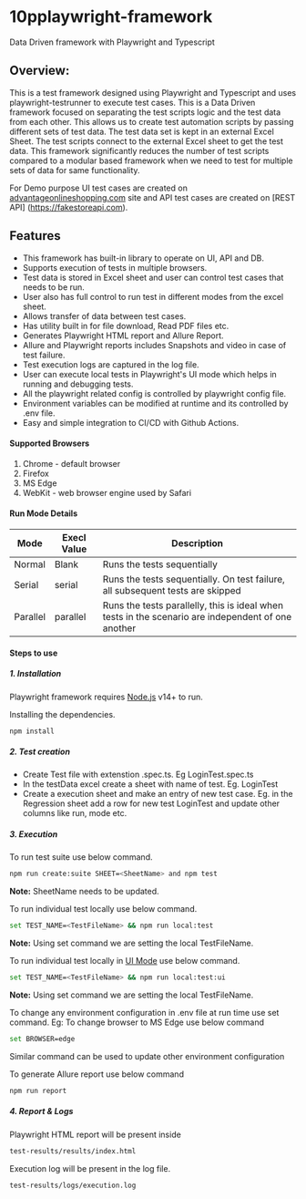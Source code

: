 # 10pplaywright-framework
Data Driven framework with Playwright and Typescript

## **Overview:**

This is a test framework designed using Playwright and Typescript and uses playwright-testrunner to execute test cases. This is a Data Driven framework focused on separating the test scripts logic and the test data from each other. This allows us to create test automation scripts by passing different sets of test data. The test data set is kept in an external Excel Sheet. The test scripts connect to the external Excel sheet to get the test data. This framework significantly reduces the number of test scripts compared to a modular based framework when we need to test for multiple sets of data for same functionality.

For Demo purpose UI test cases are created on [advantageonlineshopping.com](http://advantageonlineshopping.com/) site and API test cases are created on [REST API] (https://fakestoreapi.com).

## Features
- This framework has built-in library to operate on UI, API and DB.
- Supports execution of tests in multiple browsers.
- Test data is stored in Excel sheet and user can control test cases that needs to be run.
- User also has full control to run test in different modes from the excel sheet.
- Allows transfer of data between test cases.
- Has utility built in for file download, Read PDF files etc.
- Generates Playwright HTML report and Allure Report​. 
- Allure and Playwright reports includes Snapshots and video in case of test failure.
- Test execution logs are captured in the log file.
- User can execute local tests in Playwright's UI mode which helps in running and debugging tests​.
- All the playwright related config is controlled by playwright config file.
- Environment variables can be modified at runtime and its controlled by .env file.
- Easy and simple integration to CI/CD with Github Actions.

#### Supported Browsers
1. Chrome - default browser
2. Firefox
3. MS Edge
4. WebKit - web browser engine used by Safari

#### Run Mode Details
| Mode | Execl Value |Description |
| ------ | ------ | ------ |
|Normal|Blank| 	Runs the tests sequentially|
|Serial|serial| 	Runs the tests sequentially. On test failure, all subsequent tests are skipped|
|Parallel|parallel| 	Runs the tests parallelly, this is ideal when tests in the scenario are independent of one another|

#### Steps to use
##### 1. Installation

Playwright framework requires [Node.js](https://nodejs.org/) v14+ to run.

Installing the dependencies.
```sh
npm install
```
##### 2. Test creation
- Create Test file with extenstion .spec.ts. Eg LoginTest.spec.ts
- In the testData excel create a sheet with name of test. Eg. LoginTest
- Create a execution sheet and make an entry of new test case. Eg. in the Regression sheet add a row for new test LoginTest and update other columns like run, mode etc.

##### 3. Execution
To run test suite use below command.
```sh
npm run create:suite SHEET=<SheetName> and npm test
```
**Note:** SheetName needs to be updated.

To run individual test locally use below command.
```sh
set TEST_NAME=<TestFileName> && npm run local:test
```
**Note:** Using set command we are setting the local TestFileName.

To run individual test locally in [UI Mode](https://playwright.dev/docs/test-ui-mode) use below command.
```sh
set TEST_NAME=<TestFileName> && npm run local:test:ui
```
**Note:** Using set command we are setting the local TestFileName.

To change any environment configuration in .env file at run time use set command.
Eg: To change browser to MS Edge use below command
```sh
set BROWSER=edge
```
Similar command can be used to update other environment configuration

To generate Allure report use below command
```sh
npm run report
```

##### 4. Report & Logs
Playwright HTML report will be present inside
```sh
test-results/results/index.html
```
Execution log will be present in the log file.
```sh
test-results/logs/execution.log
```
##  ##
